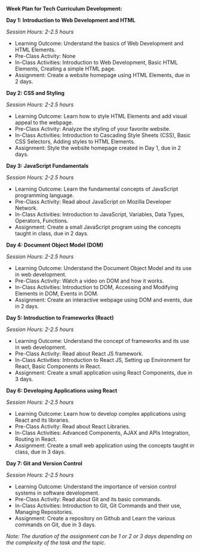 **Week Plan for Tech Curriculum Development:**

**Day 1: Introduction to Web Development and HTML**

*Session Hours: 2-2.5 hours*

* Learning Outcome: Understand the basics of Web Development and HTML Elements.
* Pre-Class Activity: None
* In-Class Activities: Introduction to Web Development, Basic HTML Elements, Creating a simple HTML page.
* Assignment: Create a website homepage using HTML Elements, due in 2 days.

**Day 2: CSS and Styling**

*Session Hours: 2-2.5 hours*

* Learning Outcome: Learn how to style HTML Elements and add visual appeal to the webpage.
* Pre-Class Activity: Analyze the styling of your favorite website.
* In-Class Activities: Introduction to Cascading Style Sheets (CSS), Basic CSS Selectors, Adding styles to HTML Elements.
* Assignment: Style the website homepage created in Day 1, due in 2 days.

**Day 3: JavaScript Fundamentals**

*Session Hours: 2-2.5 hours*

* Learning Outcome: Learn the fundamental concepts of JavaScript programming language.
* Pre-Class Activity: Read about JavaScript on Mozilla Developer Network.
* In-Class Activities: Introduction to JavaScript, Variables, Data Types, Operators, Functions.
* Assignment: Create a small JavaScript program using the concepts taught in class, due in 2 days.

**Day 4: Document Object Model (DOM)**

*Session Hours: 2-2.5 hours*

* Learning Outcome: Understand the Document Object Model and its use in web development.
* Pre-Class Activity: Watch a video on DOM and how it works.
* In-Class Activities: Introduction to DOM, Accessing and Modifying Elements in DOM, Events in DOM.
* Assignment: Create an interactive webpage using DOM and events, due in 2 days.

**Day 5: Introduction to Frameworks (React)**

*Session Hours: 2-2.5 hours*

* Learning Outcome: Understand the concept of frameworks and its use in web development.
* Pre-Class Activity: Read about React JS framework.
* In-Class Activities: Introduction to React JS, Setting up Environment for React, Basic Components in React.
* Assignment: Create a small application using React Components, due in 3 days.

**Day 6: Developing Applications using React**

*Session Hours: 2-2.5 hours*

* Learning Outcome: Learn how to develop complex applications using React and its libraries.
* Pre-Class Activity: Read about React Libraries.
* In-Class Activities: Advanced Components, AJAX and APIs Integration, Routing in React.
* Assignment: Create a small web application using the concepts taught in class, due in 3 days.

**Day 7: Git and Version Control**

*Session Hours: 2-2.5 hours*

* Learning Outcome: Understand the importance of version control systems in software development.
* Pre-Class Activity: Read about Git and its basic commands.
* In-Class Activities: Introduction to Git, Git Commands and their use, Managing Repositories.
* Assignment: Create a repository on Github and Learn the various commands on Git, due in 3 days.

*Note: The duration of the assignment can be 1 or 2 or 3 days depending on the complexity of the task and the topic.*